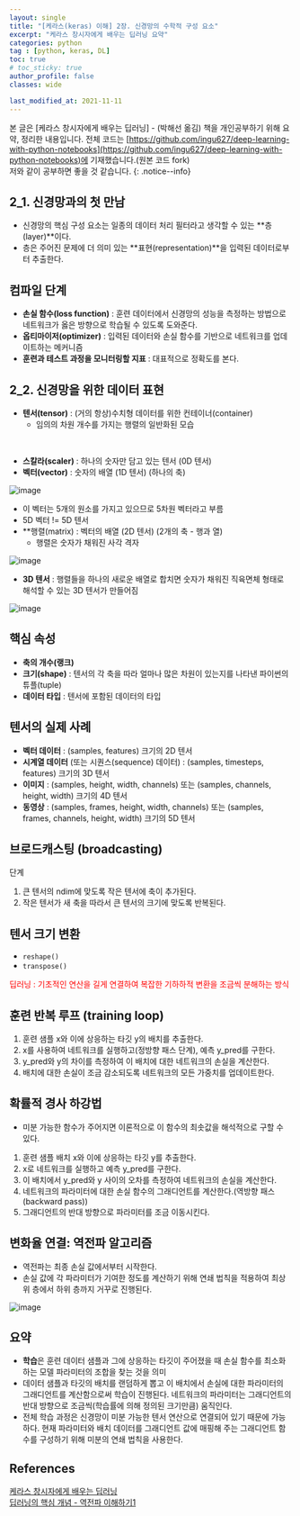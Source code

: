 ```yaml
---
layout: single
title: "[케라스(keras) 이해] 2장. 신경망의 수학적 구성 요소"
excerpt: "케라스 창시자에게 배우는 딥러닝 요약"
categories: python
tag : [python, keras, DL]
toc: true
# toc_sticky: true
author_profile: false
classes: wide

last_modified_at: 2021-11-11
---
```


본 글은 [케라스 창시자에게 배우는 딥러닝] - (박해선 옮김) 책을 개인공부하기 위해 요약, 정리한 내용입니다. 전체 코드는 [https://github.com/ingu627/deep-learning-with-python-notebooks](https://github.com/ingu627/deep-learning-with-python-notebooks)에 기재했습니다.(원본 코드 fork) <br>저와 같이 공부하면 좋을 것 같습니다.
{: .notice--info}

## 2_1. 신경망과의 첫 만남

- 신경망의 핵심 구성 요소는 일종의 데이터 처리 필터라고 생각할 수 있는 **층(layer)**이다.
- 층은 주어진 문제에 더 의미 있는 **표현(representation)**을 입력된 데이터로부터 추출한다.

## 컴파일 단계

- **손실 함수(loss function)** : 훈련 데이터에서 신경망의 성능을 측정하는 방법으로 네트워크가 옳은 방향으로 학습될 수 있도록 도와준다. 
- **옵티마이저(optimizer)** : 입력된 데이터와 손실 함수를 기반으로 네트워크를 업데이트하는 메커니즘
- **훈련과 테스트 과정을 모니터링할 지표** : 대표적으로 정확도를 본다.

## 2_2. 신경망을 위한 데이터 표현 

- **텐서(tensor)** : (거의 항상)수치형 데이터를 위한 컨테이너(container)
  - 임의의 차원 개수를 가지는 행렬의 일반화된 모습

<br/>

- **스칼라(scaler)** : 하나의 숫자만 담고 있는 텐서 (0D 텐서)
- **벡터(vector)** : 숫자의 배열 (1D 텐서) (하나의 축)

![image](https://user-images.githubusercontent.com/78655692/140688946-b382ba05-840e-4bf5-b376-6effd2fb4f34.png)

- 이 벡터는 5개의 원소를 가지고 있으므로 5차원 벡터라고 부름 
- 5D 벡터 != 5D 텐서
- **행렬(matrix) : 벡터의 배열 (2D 텐서) (2개의 축 - 행과 열)
  - 행렬은 숫자가 채워진 사각 격자

![image](https://user-images.githubusercontent.com/78655692/140691085-b31bf94a-778f-44a0-abad-735b6fabc9a8.png)

- **3D 텐서** : 행렬들을 하나의 새로운 배열로 합치면 숫자가 채워진 직육면체 형태로 해석할 수 있는 3D 텐서가 만들어짐

![image](https://user-images.githubusercontent.com/78655692/140704311-82c289d0-86ff-4536-8465-db319feb3a51.png)


## 핵심 속성

- **축의 개수(랭크)**
- **크기(shape)** : 텐서의 각 축을 따라 얼마나 많은 차원이 있는지를 나타낸 파이썬의 튜플(tuple) 
- **데이터 타입** : 텐서에 포함된 데이터의 타입

## 텐서의 실제 사례

- **벡터 데이터** : (samples, features) 크기의 2D 텐서
- **시계열 데이터** (또는 시퀀스(sequence) 데이터) : (samples, timesteps, features) 크기의 3D 텐서
- **이미지** : (samples, height, width, channels) 또는 (samples, channels, height, width) 크기의 4D 텐서
- **동영상** : (samples, frames, height, width, channels) 또는 (samples, frames, channels, height, width) 크기의 5D 텐서

## 브로드캐스팅 (broadcasting)

단계 
1. 큰 텐서의 ndim에 맞도록 작은 텐서에 축이 추가된다.
2. 작은 텐서가 새 축을 따라서 큰 텐서의 크기에 맞도록 반복된다.

## 텐서 크기 변환 
- `reshape()` 
- `transpose()`

<span style="color:red">딥러닝 : 기초적인 연산을 길게 연결하여 복잡한 기하하적 변환을 조금씩 분해하는 방식</span>

## 훈련 반복 루프 (training loop) 
1. 훈련 샘플 x와 이에 상응하는 타깃 y의 배치를 추출한다.
2. x를 사용하여 네트워크를 실행하고(정방향 패스 단계), 예측 y_pred를 구한다.
3. y_pred와 y의 차이를 측정하여 이 배치에 대한 네트워크의 손실을 계산한다.
4. 배치에 대한 손실이 조금 감소되도록 네트워크의 모든 가중치를 업데이트한다.

## 확률적 경사 하강법
- 미분 가능한 함수가 주어지면 이론적으로 이 함수의 최솟값을 해석적으로 구할 수 있다.

1. 훈련 샘플 배치 x와 이에 상응하는 타깃 y를 추출한다.
2. x로 네트워크를 실행하고 예측 y_pred를 구한다.
3. 이 배치에서 y_pred와 y 사이의 오차를 측정하여 네트워크의 손실을 계산한다.
4. 네트워크의 파라미터에 대한 손실 함수의 그래디언트를 계산한다.(역방향 패스 (backward pass))
5. 그래디언트의 반대 방향으로 파라미터를 조금 이동시킨다.

## 변화율 연결: 역전파 알고리즘 
- 역전파는 최종 손실 값에서부터 시작한다.
- 손실 값에 각 파라미터가 기여한 정도를 계산하기 위해 연쇄 법칙을 적용하여 최상위 층에서 하위 층까지 거꾸로 진행된다. 

![image](https://user-images.githubusercontent.com/78655692/140705045-69b7e24f-f246-42ae-917c-9620ef973190.png)

## 요약
- **학습**은 훈련 데이터 샘플과 그에 상응하는 타깃이 주어졌을 때 손실 함수를 최소화하는 모델 파라미터의 조합을 찾는 것을 의미
- 데이터 샘플과 타깃의 배치를 랜덤하게 뽑고 이 배치에서 손실에 대한 파라미터의 그래디언트를 계산함으로써 학습이 진행된다. 네트워크의 파라미터는 그래디언트의 반대 방향으로 조금씩(학습률에 의해 정의된 크기만큼) 움직인다.
- 전체 학습 과정은 신경망이 미분 가능한 텐서 연산으로 연결되어 있기 때문에 가능하다. 현재 파라미터와 배치 데이터를 그래디언트 값에 매핑해 주는 그래디언트 함수를 구성하기 위해 미분의 연쇄 법칙을 사용한다.


## References
[케라스 창시자에게 배우는 딥러닝](https://www.aladin.co.kr/shop/wproduct.aspx?ItemId=173992478)  
[딥러닝의 핵심 개념 - 역전파 이해하기1](https://m.blog.naver.com/samsjang/221033626685)
